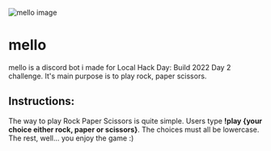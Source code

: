 ![mello image](https://avatarfiles.alphacoders.com/167/thumb-1920-167448.png)
# mello
mello is a discord bot i made for Local Hack Day: Build 2022 Day 2 challenge.  It's main purpose is to play rock, paper scissors.

## Instructions:
The way to play Rock Paper Scissors is quite simple. 
Users type **!play {your choice either rock, paper or scissors}**. 
The choices must all be lowercase. The rest, well... you enjoy the game :)


